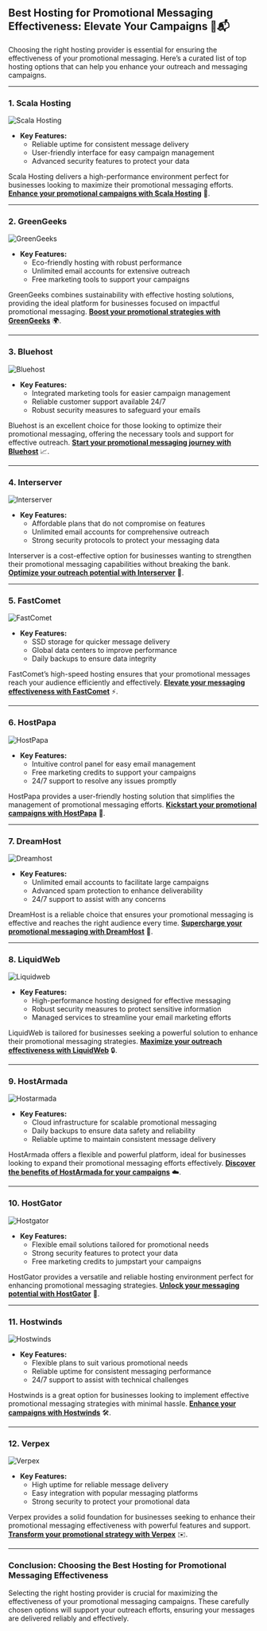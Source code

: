 ## Best Hosting for Promotional Messaging Effectiveness: Elevate Your Campaigns 🎉📬

Choosing the right hosting provider is essential for ensuring the effectiveness of your promotional messaging. Here’s a curated list of top hosting options that can help you enhance your outreach and messaging campaigns.

---

### 1. Scala Hosting
![Scala Hosting](https://i.imgur.com/uJ5JIK3.png "Scala Web Hosting")

- **Key Features:**
  - Reliable uptime for consistent message delivery
  - User-friendly interface for easy campaign management
  - Advanced security features to protect your data

Scala Hosting delivers a high-performance environment perfect for businesses looking to maximize their promotional messaging efforts. **[Enhance your promotional campaigns with Scala Hosting](https://snipitx.com/scala-jy)** 🚀.

---

### 2. GreenGeeks
![GreenGeeks](https://i.imgur.com/eEwuntu.jpg "GreenGeeks Hosting")

- **Key Features:**
  - Eco-friendly hosting with robust performance
  - Unlimited email accounts for extensive outreach
  - Free marketing tools to support your campaigns

GreenGeeks combines sustainability with effective hosting solutions, providing the ideal platform for businesses focused on impactful promotional messaging. **[Boost your promotional strategies with GreenGeeks](https://snipitx.com/greengeeks-jy)** 🌍.

---

### 3. Bluehost
![Bluehost](https://i.imgur.com/PasFF9E.jpeg "Bluehost Hosting")

- **Key Features:**
  - Integrated marketing tools for easier campaign management
  - Reliable customer support available 24/7
  - Robust security measures to safeguard your emails

Bluehost is an excellent choice for those looking to optimize their promotional messaging, offering the necessary tools and support for effective outreach. **[Start your promotional messaging journey with Bluehost](https://snipitx.com/bluehost-jy)** 📈.

---

### 4. Interserver
![Interserver](https://i.imgur.com/OM5dOEW.jpeg "Interserver Hosting")

- **Key Features:**
  - Affordable plans that do not compromise on features
  - Unlimited email accounts for comprehensive outreach
  - Strong security protocols to protect your messaging data

Interserver is a cost-effective option for businesses wanting to strengthen their promotional messaging capabilities without breaking the bank. **[Optimize your outreach potential with Interserver](https://snipitx.com/interserver-jy)** 💸.

---

### 5. FastComet
![FastComet](https://i.imgur.com/7qgXuWp.png "FastComet Hosting")

- **Key Features:**
  - SSD storage for quicker message delivery
  - Global data centers to improve performance
  - Daily backups to ensure data integrity

FastComet’s high-speed hosting ensures that your promotional messages reach your audience efficiently and effectively. **[Elevate your messaging effectiveness with FastComet](https://snipitx.com/fastcomet-jy)** ⚡️.

---

### 6. HostPapa
![HostPapa](https://i.imgur.com/ouDTkvl.jpeg "HostPapa Hosting")

- **Key Features:**
  - Intuitive control panel for easy email management
  - Free marketing credits to support your campaigns
  - 24/7 support to resolve any issues promptly

HostPapa provides a user-friendly hosting solution that simplifies the management of promotional messaging efforts. **[Kickstart your promotional campaigns with HostPapa](https://snipitx.com/hostpapa-jy)** 🎉.

---

### 7. DreamHost
![Dreamhost](https://i.imgur.com/rXIg8ip.jpeg "Dreamhost Hosting")

- **Key Features:**
  - Unlimited email accounts to facilitate large campaigns
  - Advanced spam protection to enhance deliverability
  - 24/7 support to assist with any concerns

DreamHost is a reliable choice that ensures your promotional messaging is effective and reaches the right audience every time. **[Supercharge your promotional messaging with DreamHost](https://snipitx.com/dreamhost-jy)** 🌟.

---

### 8. LiquidWeb
![Liquidweb](https://i.imgur.com/4IvT9SC.jpeg "Liquidweb Hosting")

- **Key Features:**
  - High-performance hosting designed for effective messaging
  - Robust security measures to protect sensitive information
  - Managed services to streamline your email marketing efforts

LiquidWeb is tailored for businesses seeking a powerful solution to enhance their promotional messaging strategies. **[Maximize your outreach effectiveness with LiquidWeb](https://snipitx.com/liquidweb-jy)** 🔒.

---

### 9. HostArmada
![Hostarmada](https://i.imgur.com/KFbdf3o.jpeg "Hostarmada Hosting")

- **Key Features:**
  - Cloud infrastructure for scalable promotional messaging
  - Daily backups to ensure data safety and reliability
  - Reliable uptime to maintain consistent message delivery

HostArmada offers a flexible and powerful platform, ideal for businesses looking to expand their promotional messaging efforts effectively. **[Discover the benefits of HostArmada for your campaigns](https://snipitx.com/hostarmada-jy)** ☁️.

---

### 10. HostGator
![Hostgator](https://i.imgur.com/BcVkH57.jpeg "Hostgator Hosting")

- **Key Features:**
  - Flexible email solutions tailored for promotional needs
  - Strong security features to protect your data
  - Free marketing credits to jumpstart your campaigns

HostGator provides a versatile and reliable hosting environment perfect for enhancing promotional messaging strategies. **[Unlock your messaging potential with HostGator](https://snipitx.com/hostgator-jy)** 🔑.

---

### 11. Hostwinds
![Hostwinds](https://i.imgur.com/53aSNXx.jpeg "Hostwinds Hosting")

- **Key Features:**
  - Flexible plans to suit various promotional needs
  - Reliable uptime for consistent messaging performance
  - 24/7 support to assist with technical challenges

Hostwinds is a great option for businesses looking to implement effective promotional messaging strategies with minimal hassle. **[Enhance your campaigns with Hostwinds](https://snipitx.com/hostwinds-jy)** 🛠️.

---

### 12. Verpex
![Verpex](https://i.imgur.com/6x5LhiS.jpeg "Verpex Hosting")

- **Key Features:**
  - High uptime for reliable message delivery
  - Easy integration with popular messaging platforms
  - Strong security to protect your promotional data

Verpex provides a solid foundation for businesses seeking to enhance their promotional messaging effectiveness with powerful features and support. **[Transform your promotional strategy with Verpex](https://snipitx.com/verpex-jy)** ✉️.

---

### Conclusion: Choosing the Best Hosting for Promotional Messaging Effectiveness
Selecting the right hosting provider is crucial for maximizing the effectiveness of your promotional messaging campaigns. These carefully chosen options will support your outreach efforts, ensuring your messages are delivered reliably and effectively.
